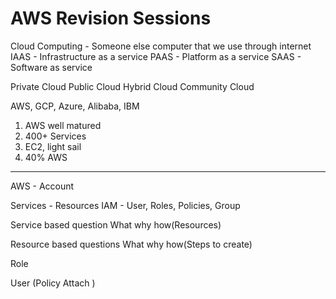 # AWS Revision Sessions

Cloud Computing - Someone else computer that we use through internet
IAAS - Infrastructure as a service
PAAS - Platform as a service
SAAS - Software as service

Private Cloud 
Public Cloud 
Hybrid Cloud
Community Cloud

AWS, GCP, Azure, Alibaba, IBM

1. AWS well matured
2. 400+ Services
3. EC2, light sail
4. 40% AWS
----------------------

AWS - Account 

Services - Resources
IAM - User, Roles, Policies, Group

Service based question
What why how(Resources)

Resource based questions
What why how(Steps to create)

Role 

User (Policy Attach )